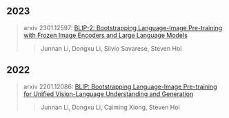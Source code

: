 ## 2023

> arxiv 2301.12597: [BLIP-2: Bootstrapping Language-Image Pre-training with Frozen Image Encoders and Large Language Models](paper/BLIP-2.pdf)
>
>> Junnan Li, Dongxu Li, Silvio Savarese, Steven Hoi
>>

## 2022

> arxiv 2201.12086: [BLIP: Bootstrapping Language-Image Pre-training for Unified Vision-Language Understanding and Generation](paper/BLIP.pdf)
>
>> Junnan Li, Dongxu Li, Caiming Xiong, Steven Hoi
>>
